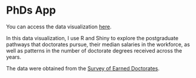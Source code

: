 # PhDs App

You can access the data visualization [here](https://lyndalin.shinyapps.io/phds-app/).

In this data visualization, I use R and Shiny to explore the postgraduate pathways that doctorates pursue, their median salaries in the workforce, as well as patterns in the number of doctorate degrees received across the years.

The data were obtained from the [Survey of Earned Doctorates](https://www.nsf.gov/statistics/srvydoctorates/).
